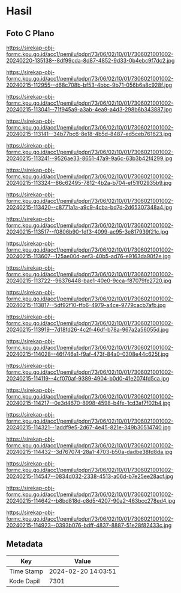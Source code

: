 # Hasil

## Foto C Plano

https://sirekap-obj-formc.kpu.go.id/acc1/pemilu/pdpr/73/06/02/10/01/7306021001002-20240220-135138--8df99cda-8d87-4852-9d33-0b4ebc9f7dc2.jpg

https://sirekap-obj-formc.kpu.go.id/acc1/pemilu/pdpr/73/06/02/10/01/7306021001002-20240215-112955--d68c708b-bf53-4bbc-9b71-056b6a8c928f.jpg

https://sirekap-obj-formc.kpu.go.id/acc1/pemilu/pdpr/73/06/02/10/01/7306021001002-20240215-113041--71f945a9-a3ab-4ea9-a4d3-298b6b343887.jpg

https://sirekap-obj-formc.kpu.go.id/acc1/pemilu/pdpr/73/06/02/10/01/7306021001002-20240215-113141--34b77bc6-8e18-4b5d-8487-ed5ceb761623.jpg

https://sirekap-obj-formc.kpu.go.id/acc1/pemilu/pdpr/73/06/02/10/01/7306021001002-20240215-113241--9526ae33-8651-47a9-9a6c-63b3b42f4299.jpg

https://sirekap-obj-formc.kpu.go.id/acc1/pemilu/pdpr/73/06/02/10/01/7306021001002-20240215-113324--86c62495-7812-4b2a-b704-ef51f02935b9.jpg

https://sirekap-obj-formc.kpu.go.id/acc1/pemilu/pdpr/73/06/02/10/01/7306021001002-20240215-113420--c8771a1a-a9c9-4cba-bd7d-2d65307348a4.jpg

https://sirekap-obj-formc.kpu.go.id/acc1/pemilu/pdpr/73/06/02/10/01/7306021001002-20240215-113517--f0806b90-1df3-4099-ac95-3e817939f21c.jpg

https://sirekap-obj-formc.kpu.go.id/acc1/pemilu/pdpr/73/06/02/10/01/7306021001002-20240215-113607--125ae00d-aef3-40b5-ad76-e9163da90f2e.jpg

https://sirekap-obj-formc.kpu.go.id/acc1/pemilu/pdpr/73/06/02/10/01/7306021001002-20240215-113722--96376448-bae1-40e0-9cca-f87079fe2720.jpg

https://sirekap-obj-formc.kpu.go.id/acc1/pemilu/pdpr/73/06/02/10/01/7306021001002-20240215-113817--5df92f10-ffb6-4979-a4ce-9779cacb7afb.jpg

https://sirekap-obj-formc.kpu.go.id/acc1/pemilu/pdpr/73/06/02/10/01/7306021001002-20240215-113919--7d18fd26-4c2f-46df-b78a-967a2a56055d.jpg

https://sirekap-obj-formc.kpu.go.id/acc1/pemilu/pdpr/73/06/02/10/01/7306021001002-20240215-114028--46f746a1-f9af-473f-84a0-0308e44c625f.jpg

https://sirekap-obj-formc.kpu.go.id/acc1/pemilu/pdpr/73/06/02/10/01/7306021001002-20240215-114119--4cf070af-9389-4904-b0d0-41e2074fd5ca.jpg

https://sirekap-obj-formc.kpu.go.id/acc1/pemilu/pdpr/73/06/02/10/01/7306021001002-20240215-114217--0e3d4670-8998-4598-b4fe-1cd3af7f02b4.jpg

https://sirekap-obj-formc.kpu.go.id/acc1/pemilu/pdpr/73/06/02/10/01/7306021001002-20240215-114321--1addf9e5-2d67-4e45-821e-349b30514740.jpg

https://sirekap-obj-formc.kpu.go.id/acc1/pemilu/pdpr/73/06/02/10/01/7306021001002-20240215-114432--3d767074-28a1-4703-b50a-dadbe38fd8da.jpg

https://sirekap-obj-formc.kpu.go.id/acc1/pemilu/pdpr/73/06/02/10/01/7306021001002-20240215-114547--0834d032-2338-4513-a06d-b7e25ee28acf.jpg

https://sirekap-obj-formc.kpu.go.id/acc1/pemilu/pdpr/73/06/02/10/01/7306021001002-20240215-114642--b8bd818d-c8d5-4207-90a2-463bcc278ed4.jpg

https://sirekap-obj-formc.kpu.go.id/acc1/pemilu/pdpr/73/06/02/10/01/7306021001002-20240215-114923--0393b076-bdff-4837-8887-51e28f82433c.jpg


## Metadata

| Key        | Value               |
| ---------- | ------------------- |
| Time Stamp | 2024-02-20 14:03:51 |
| Kode Dapil | 7301                |



